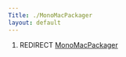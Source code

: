 ```yaml
---
Title: ./MonoMacPackager
layout: default
---
```


1.  REDIRECT [MonoMacPackager]({{site.url}}/MonoMacPackager "wikilink")
